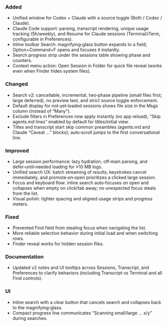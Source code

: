 ### Added

- Unified window for Codex + Claude with a source toggle (Both / Codex / Claude).
- Claude Code support: parsing, transcript rendering, unique usage tracking (5h/weekly), and Resume for Claude sessions (Terminal/iTerm, configurable in Preferences).
- Inline toolbar Search: magnifying‑glass button expands to a field; Option+Command+F opens and focuses it instantly.
- Search progress strip under the sessions table showing phase and counters.
- Context menu action: Open Session in Folder for quick file reveal (works even when Finder hides system files).

### Changed

- Search v2: cancellable, incremental, two‑phase pipeline (small files first; large deferred), no preview text, and strict source toggle enforcement.
- Default display for not‑yet‑loaded sessions shows file size in the Msgs column (instead of “Many”).
- Exclude filters in Preferences now apply instantly (no app reload); “Skip agents.md lines” enabled by default for titles/initial view.
- Titles and transcript start skip common preambles (agents.md and Claude “Caveat …” blocks); auto‑scroll jumps to the first conversational line.

### Improved

- Large session performance: lazy hydration, off‑main parsing, and defer‑until‑needed loading for ≥10 MB logs.
- Unified search UX: batch streaming of results, keystrokes cancel immediately, and promote‑on‑open prioritizes a clicked large session.
- Focus and keyboard flow: inline search auto‑focuses on open and collapses when empty on click/tab away; no unexpected focus steals from the list.
- Visual polish: tighter spacing and aligned usage strips and progress meters.

### Fixed

- Prevented Find field from stealing focus when navigating the list.
- More reliable selection behavior during initial load and when switching rows.
- Finder reveal works for hidden session files.

### Documentation

- Updated v2 notes and UI tooltips across Sessions, Transcript, and Preferences to clarify behaviors (including Transcript vs Terminal and all Find controls).

### UI

- Inline search with a clear button that cancels search and collapses back to the magnifying‑glass.
- Compact progress line communicates “Scanning small/large … x/y” during searches.
